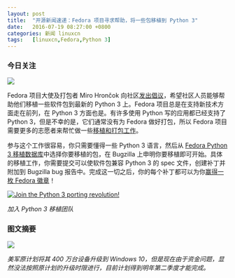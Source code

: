 ```yaml
---
layout: post
title:	"开源新闻速递：Fedora 项目寻求帮助，将一些包移植到 Python 3"
date:	2016-07-19 08:27:00 +0800 
categories:	新闻 linuxcn 
tags:	[linuxcn,Fedora,Python 3]
---
```



### 今日关注


![](/Asserts/Images//attachment/album/201607/18/230931mcen5n8fn0r685g0.jpg)


Fedora 项目大使及打包者 Miro Hrončok 向社区[发出倡议](https://communityblog.fedoraproject.org/port-python-package/)，希望社区人员能够帮助他们移植一些软件包到最新的 Python 3 上。Fedora 项目总是在支持新技术方面走在前列，在 Python 3 方面也是。有许多使用 Python 写的应用都已经支持了 Python 3，但是不幸的是，它们通常没有为 Fedora 做好打包，所以 Fedora 项目需要更多的志愿者来帮忙做一些[移植和打包工作](http://fedora.portingdb.xyz/)。


参与这个工作很容易，你只需要懂得一些 Python 3 语言，然后从 [Fedora Python 3 移植数据库](http://fedora.portingdb.xyz/)中选择你要移植的包，在 Bugzilla 上申明你要移植即可开始。具体的移植工作，你需要提交可以使软件包兼容 Python 3 的 spec 文件，创建补丁并附加到 Bugzilla bug 报告中。完成这一切之后，你的每个补丁都可以为你[赢得一枚 Fedora 徽章](https://badges.fedoraproject.org/)！


[![Join the Python 3 porting revolution!](/Asserts/Images//attachment/album/201607/18/230931jwuqroukr0bnk2uo.jpg "Join the Python 3 porting revolution!")](http://fedora.portingdb.xyz/)


*加入 Python 3 移植团队*


### 图文摘要


![](/Asserts/Images//attachment/album/201607/18/225750m9ba2ye2mlrze4oz.jpg)


*美军原计划将其 400 万台设备升级到 Windows 10，但是现在由于资金问题，显然没法按照原计划的升级时限进行，目前计划得到明年第二季度才能完成。*
